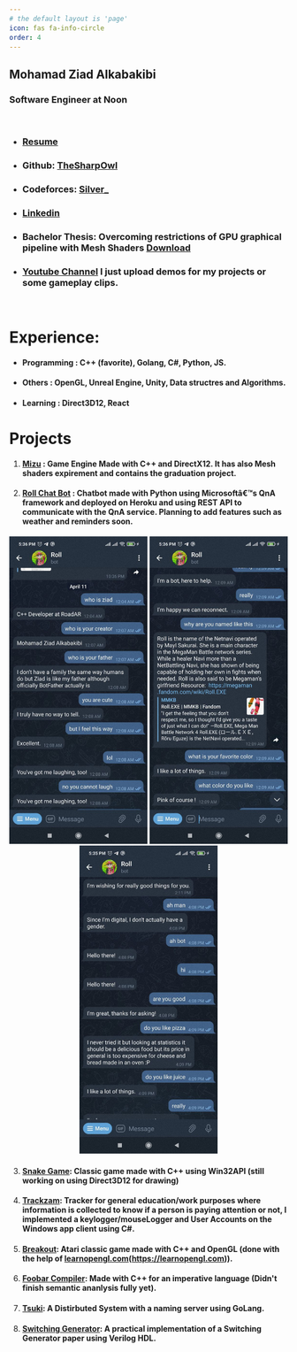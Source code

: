 ```yaml
---
# the default layout is 'page'
icon: fas fa-info-circle
order: 4
---
```


## Mohamad Ziad Alkabakibi

### Software Engineer at Noon

<br>

- ### <a href="https://github.com/TheSharpOwl/TheSharpOwl.github.io/raw/master/files/resume.pdf" target="_blank">Resume</a>

- ### Github: <a href="https://github.com/TheSharpOwl" target="_blank">TheSharpOwl</a>
- ### Codeforces: <a href="https://codeforces.com/profile/Silver_" target="_blank">Silver\_</a>
- ### <a href="https://www.linkedin.com/in/mohamad-ziad-a-999771118/" target="_blank">Linkedin</a>
- ### Bachelor Thesis: Overcoming restrictions of GPU graphical pipeline with Mesh Shaders <a href="https://github.com/TheSharpOwl/TheSharpOwl.github.io/raw/master/files/thesis.pdf" target="_blank">Download</a>
- ### <a href="https://www.youtube.com/channel/UCypgX5uHk5ezqPCVKIVq2ow" target="_blank">Youtube Channel</a> I just upload demos for my projects or some gameplay clips.
<br>

# Experience:

- #### **Programming** : C++ (favorite), Golang, C#, Python, JS.

- #### **Others** : OpenGL, Unreal Engine, Unity, Data structres and Algorithms.

- #### **Learning** : Direct3D12, React

# Projects

1. #### <a href="https://github.com/TheSharpOwl/Mizu" target="_blank">Mizu</a> : Game Engine Made with C++ and DirectX12. It has also Mesh shaders expirement and contains the graduation project.

2. #### <a href="https://github.com/TheSharpOwl/Roll" target="_blank">Roll Chat Bot</a> : Chatbot made with Python using Microsoftâ€™s QnA framework and deployed on Heroku and using REST API to communicate with the QnA service. Planning to add features such as weather and reminders soon.

<div style="text-align:center">
<img src="https://github.com/TheSharpOwl/TheSharpOwl.github.io/raw/master/images/roll_1.jpg" alt="roll_screen_shot1" width="250"/>
<img src="https://github.com/TheSharpOwl/TheSharpOwl.github.io/raw/master/images/roll_2.jpg" alt="roll_screen_shot2" width="250"/>
<img src="https://github.com/TheSharpOwl/TheSharpOwl.github.io/raw/master/images/roll_3.jpg" alt="roll_screen_shot3" width="250"/>
</div>

3. #### <a href="https://github.com/TheSharpOwl/SnakeGame" target="_blank">Snake Game</a>: Classic game made with C++ using Win32API (still working on using Direct3D12 for drawing)

4. #### <a href="https://github.com/TheSharpOwl/Trackzam" target="_blank">Trackzam</a>: Tracker for general education/work purposes where information is collected to know if a person is paying attention or not, I implemented a keylogger/mouseLogger and User Accounts on the Windows app client using C#.

5. #### <a href="https://github.com/TheSharpOwl/Breakout" target="_blank">Breakout</a>: Atari classic game made with C++ and OpenGL (done with the help of <a href="" target="_blank">learnopengl.com</a>(https://learnopengl.com)).<br>

<!-- 2. #### <a href="" target="_blank">Battle Tanks</a>(https://github.com/TheSharpOwl/04_BattleTank) : Tanks game inspired from the world of tanks (with help of <a href="" target="_blank">Udemy's The Unreal Engine Developer C++ Course</a>(https://www.udemy.com/course/unrealcourse/)).<br> -->

6. #### <a href="https://github.com/TheSharpOwl/FoobarCompiler" target="_blank">Foobar Compiler</a>: Made with C++ for an imperative language (Didn't finish semantic ananlysis fully yet).<br>

7. #### <a href="https://github.com/kuredoro/tsuki" target="_blank">Tsuki</a>: A Distirbuted System with a naming server using GoLang.<br>

8. #### <a href="https://github.com/TheSharpOwl/switching-generator" target="_blank">Switching Generator</a>: A practical implementation of a Switching Generator paper using Verilog HDL.<br>
